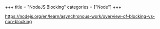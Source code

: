 +++
title = "NodeJS Blocking"
categories = ["Node"]
+++

https://nodejs.org/en/learn/asynchronous-work/overview-of-blocking-vs-non-blocking
